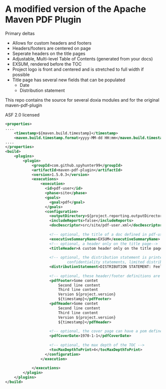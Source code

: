 # A modified version of the Apache Maven PDF Plugin

Primary deltas

 - Allows for custom headers and footers
 - Headers/footers are centered on page
 - Seperate headers on the title pages
 - Adjustable, Multi-level Table of Contents (generated from your docs)
 - EXSUM, rendered before the TOC
 - Project logo is front and centered and is stretched to full width if possible
 - Title page has several new fields that can be populated
	- Date
	- Distribution statement
 
This repo contains the source for several doxia modules and for the original maven-pdf-plugin

ASF 2.0 licensed

```xml
<properties>
....
	<timestamp>${maven.build.timestamp}</timestamp>
	<maven.build.timestamp.format>yyyy-MM-dd HH:mm</maven.build.timestamp.format>
....
</properties>
<build>
	<plugins>
		<plugin>
			<groupId>com.github.spyhunter99</groupId>
			<artifactId>maven-pdf-plugin</artifactId>
			<version>1.5.0.3</version>
			<executions>
				<execution>
				  <id>pdf-user</id>
				  <phase>site</phase>
				  <goals>
					<goal>pdf</goal>
				  </goals>
				  <configuration>
					<outputDirectory>${project.reporting.outputDirectory}</outputDirectory>
					<includeReports>false</includeReports>
					<docDescriptor>src/site/pdf-user.xml</docDescriptor>
					
					<!-- optional, the title of a doc defined in pdf-user that is rendered before the TOC -->
					<executiveSummaryName>EXSUM</executiveSummaryName>
					<!-- optional, a header only on the title page-->
					<titleHeader>A custom header only on the title pages</titleHeader>
					
					<!-- optional, the distribution statement is printed on the title page towards the bottom, common use case:
							confidentiality statements, limited distribution, legalese and other mumbo jumbo.-->
					<distributionStatement>DISTRIBUTION STATEMENT: Feel free to give this document to anyone you will take it.</distributionStatement>
						
					<!-- optional, these header/footer definitions are used on all pages exception the title page -->
					<pdfFooter>Some contet 
						Second line content 
						Third line content 
						Version ${project.version} 
						${timestamp}</pdfFooter>
					<pdfHeader>Some contet 
						Second line content 
						Third line content 
						Version ${project.version} 
						${timestamp}</pdfHeader>
						
					<!-- optional, the cover page can have a pom defined date too -->
					<pdfCoverDate>1970-1-1</pdfCoverDate>
					
					<!-- optional, the max depth of the TOC -->
					<tocMaxDepthToPrint>4</tocMaxDepthToPrint>
				  </configuration>
				</execution>
			  
			</executions>
		</plugin>
	</plugins>
</build>
```
